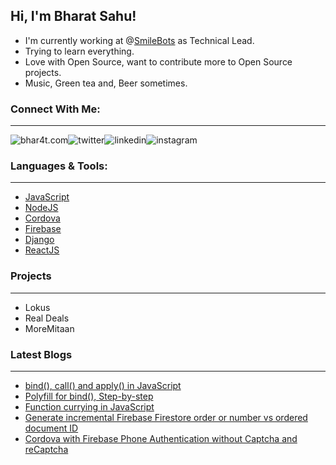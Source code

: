 ## Hi, I'm Bharat Sahu!

- I'm currently working at @[SmileBots](https://github.com/SmileBots) as Technical Lead.
- Trying to learn everything.
- Love with Open Source, want to contribute more to Open Source projects.
- Music, Green tea and, Beer sometimes.

### Connect With Me:
---
[<img align="left" alt="bhar4t.com" src="https://raw.githubusercontent.com/bhar4t/bhar4t/ab2734417cb287c9be1434892a0303a8900ffd40/images/link-2.svg" crossorigin />][website]

[<img align="left" alt="twitter" src="https://raw.githubusercontent.com/bhar4t/bhar4t/a7c220bf929e902c25387ea80efb71532733c3e0/images/twitter.svg" crossorigin />][twitter]

[<img align="left" alt="linkedin" src="https://raw.githubusercontent.com/bhar4t/bhar4t/a7c220bf929e902c25387ea80efb71532733c3e0/images/linkedin.svg" crossorigin />][linkedin]

[<img align="left" alt="instagram" src="https://raw.githubusercontent.com/bhar4t/bhar4t/a7c220bf929e902c25387ea80efb71532733c3e0/images/instagram.svg" crossorigin />][instagram]

<br/>

### Languages & Tools:
---
- [JavaScript](https://www.javascript.com/)
- [NodeJS](https://nodejs.org/en/)
- [Cordova](https://cordova.apache.org/)
- [Firebase](https://firebase.google.com/)
- [Django](https://www.djangoproject.com/)
- [ReactJS](https://reactjs.org/)

### Projects
---
- Lokus
- Real Deals
- MoreMitaan

### Latest Blogs
---
- [bind(), call() and apply() in JavaScript](https://bhar4t.com/articles/bind()-call()-and-apply()-in-JavaScript)
- [Polyfill for bind(), Step-by-step](https://bhar4t.com/articles/Polyfill-for-bind()-step-by-step)
- [Function currying in JavaScript](https://bhar4t.com/articles/Function-currying-in-JavaScript)
- [Generate incremental Firebase Firestore order or number vs ordered document ID](https://bhar4t.com/articles/Generate-incremental-Firebase-Firestore-order-or-number-vs-ordered-document-ID)
- [Cordova with Firebase Phone Authentication without Captcha and reCaptcha](https://bhar4t.com/articles/Cordova-with-Firebase-Phone-Authentication-without-Captcha-and-reCaptcha)

<br />

[website]: https://bhar4t.com/
[twitter]: https://twitter.com/bhar4t
[linkedin]: https://www.linkedin.com/in/bhar4t/
[instagram]: https://www.instagram.com/bhar4t/
